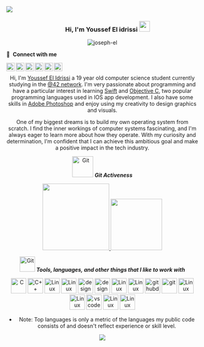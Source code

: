 <div>
<img align="center" src="https://i.imgur.com/4ASafy0.png">
</div>

<h3 align="center">
  &nbsp;&nbsp;&nbsp;&nbsp;&nbsp;&nbsp;&nbsp;Hi, I'm Youssef El idrissi
  <img src="https://media.giphy.com/media/hvRJCLFzcasrR4ia7z/giphy.gif" width="28">
</h3>

 <p align="center" justify="center"> <img src="https://komarev.com/ghpvc/?username=joseph-el&label=Profile%20views&color=0e75b6&style=flat-square" alt="joseph-el" /></p>

🔗 &nbsp;**Connect with me**
<p align="left">
<a href="https://discordapp.com/channels/@me/Joseph#2017/">
  <img align="left" alt="Shibin's Discord" width="22px" src="https://raw.githubusercontent.com/peterthehan/peterthehan/master/assets/discord.svg" />
</a>
<a href="https://www.instagram.com/elidrissi.joseph/">
  <img align="left" alt="Shibin's Instagram" width="22px" src="https://raw.githubusercontent.com/rahuldkjain/github-profile-readme-generator/master/src/images/icons/Social/instagram.svg" />
</a>
<a href="https://twitter.com/joseph_el12/">
  <img align="left" alt="Shibin Thomas | Twitter" width="22px" src="https://raw.githubusercontent.com/peterthehan/peterthehan/master/assets/twitter.svg" />
</a>
<a href="https://www.linkedin.com/in/youssef-el-idrissi-85a299273/">
  <img align="left" alt="Shibin's LinkedIN" width="22px" src="https://raw.githubusercontent.com/peterthehan/peterthehan/master/assets/linkedin.svg" />
</a>
<a href="https://stackoverflow.com/users/20039734/joseph" target="_blank" rel="noreferrer" ><img src="https://raw.githubusercontent.com/danielcranney/readme-generator/main/public/icons/socials/stackoverflow.svg" width="22px" align="left" />
</a>
<a href="https://www.youtube.com/@netproelidrissi/">
  <img align="left" alt="Shibin's YouTube" width="22px" src="https://github.com/peterthehan/peterthehan/blob/main/assets/youtube.svg" />
</a>
<br />
 
 <div align="center">

Hi, I'm [Youssef El Idrissi](https://twitter.com/joseph_el12/) a 19 year old computer science student currently studying in the [@42 network](https://www.42network.org/). I'm very passionate about programming and have a particular interest in learning [Swift](https://developer.apple.com/swift/) and [Objective C](https://developer.apple.com/library/archive/documentation/Cocoa/Conceptual/ProgrammingWithObjectiveC/Introduction/Introduction.html), two popular programming languages used in IOS app development. I also have some skills in [Adobe Photoshop](https://www.adobe.com/mena_en/products/photoshop/landpb.html?gclid=CjwKCAjw__ihBhADEiwAXEazJiTSI9WAvZ9IGD4RnP7TTK2s6cX-dXzMM-L8BS4412Rl2r2ogluxQxoCPvUQAvD_BwE&skwcid=AL!3085!3!650623648318!e!!g!!adobe%20photoshop&s_kwcid=AL!3085!3!650623648318!e!!g!!adobe%20photoshop!19789105628!145176032565&mv=search&mv=search&sdid=LZ32SYVR&ef_id=CjwKCAjw__ihBhADEiwAXEazJiTSI9WAvZ9IGD4RnP7TTK2s6cX-dXzMM-L8BS4412Rl2r2ogluxQxoCPvUQAvD_BwE:G:s&s_kwcid=AL!3085!3!650623648318!e!!g!!adobe%20photoshop!19789105628!145176032565) and enjoy using my creativity to design graphics and visuals.
</h1>

<div align="center">
  
One of my biggest dreams is to build my own operating system from scratch. I find the inner workings of computer systems fascinating, and I'm always eager to learn more about how they operate. With my curiosity and determination, I'm confident that I can achieve this ambitious goal and make a positive impact in the tech industry.

 <p align="center">
 <img src="https://media.giphy.com/media/W5eoZHPpUx9sapR0eu/giphy.gif" width="55" alt="Git"/>&nbsp;<i><b>Git Activeness</b></i>
</p>

  
  
<p align="center">
<a href="https://github.com/joseph-el">
  
  <img height="175" src="https://github-readme-stats-eight-theta.vercel.app/api?username=joseph-el&show_icons=true&theme=material-palenight&bg_color=0D1017&include_all_commits=true&count_private=true&hide_border=true"/>
  <img height="135" src="https://github-readme-stats-eight-theta.vercel.app/api/top-langs/?username=joseph-e&layout=compact&langs_count=8&theme=material-palenight&bg_color=0D1017&hide_border=true"/>
</a>
</p>
 
<p align="center">
 <img src="https://media.giphy.com/media/xThta1wmw6DUBWgyXK/giphy.gif" width="40" alt="Git"/>&nbsp;<i><b>Tools, languages, and other things that I like to work with</b></i>
</p>

<a href="https://docs.microsoft.com/en-us/cpp/?view=msvc-170" target="_blank" rel="noreferrer"><img src="https://skillicons.dev/icons?i=c" height="40" alt="C" /></a>
<a href="https://docs.microsoft.com/en-us/cpp/?view=msvc-170" target="_blank" rel="noreferrer"><img src="https://skillicons.dev/icons?i=cpp" height="40" alt="C++" /></a>
<a href="https://developer.apple.com/swift/" target="_blank" rel="noreferrer"><img src="https://skillicons.dev/icons?i=swift" height="40" alt="Linux" /></a>
<a href="https://tauri.app/" target="_blank" rel="noreferrer"><img src="https://skillicons.dev/icons?i=tauri" height="40" alt="Linux" /></a>
<a href="https://www.adobe.com/mena_en/products/illustrator.html?gclid=CjwKCAjw__ihBhADEiwAXEazJg5MRwhYP1dJxDSWF6lyHQJGpyRnRKsGxbOOvwMfpJwfimAXPBcu-hoCENoQAvD_BwE&skwcid=AL!3085!3!650623857532!e!!g!!illustrator%20adobe&mv=search&mv=search&sdid=KCJMVLF6&ef_id=CjwKCAjw__ihBhADEiwAXEazJg5MRwhYP1dJxDSWF6lyHQJGpyRnRKsGxbOOvwMfpJwfimAXPBcu-hoCENoQAvD_BwE:G:s&s_kwcid=AL!3085!3!650623857532!e!!g!!illustrator%20adobe!19781109735!146381061283" target="_blank" rel="noreferrer"><img src="https://skillicons.dev/icons?i=ai" height="40" alt="design" /></a>
<a href="https://www.adobe.com/mena_en/products/photoshop/landpb.html?gclid=CjwKCAjw__ihBhADEiwAXEazJtY1H16YcYcg0TtJwVyCgOhPnw7zM9FpYQNXvOCIHK7-KeOwWnfMbRoCTnMQAvD_BwE&skwcid=AL!3085!3!650623648318!e!!g!!adobe%20photoshop&s_kwcid=AL!3085!3!650623648318!e!!g!!adobe%20photoshop!19789105628!145176032565&mv=search&mv=search&sdid=LZ32SYVR&ef_id=CjwKCAjw__ihBhADEiwAXEazJtY1H16YcYcg0TtJwVyCgOhPnw7zM9FpYQNXvOCIHK7-KeOwWnfMbRoCTnMQAvD_BwE:G:s&s_kwcid=AL!3085!3!650623648318!e!!g!!adobe%20photoshop!19789105628!145176032565" target="_blank" rel="noreferrer"><img src="https://skillicons.dev/icons?i=ps" height="40" alt="design " /></a>
<a href="https://www.adobe.com/mena_en/products/premiere.html?gclid=CjwKCAjwov6hBhBsEiwAvrvN6OXNah0xEqfZRW5f8K4riF07Kdkrnr32-8_gSGN1pplcpgk4pQD2TBoCkdgQAvD_BwE&skwcid=AL!3085!3!650693393888!e!!g!!adobe%20premiere%20pro&s_kwcid=AL!3085!3!650693393888!e!!g!!adobe%20premiere%20pro!19781094681!148375829482&mv=search&sdid=LQLZT7BT&ef_id=CjwKCAjwov6hBhBsEiwAvrvN6OXNah0xEqfZRW5f8K4riF07Kdkrnr32-8_gSGN1pplcpgk4pQD2TBoCkdgQAvD_BwE:G:s&s_kwcid=AL!3085!3!650693393888!e!!g!!adobe%20premiere%20pro!19781094681!148375829482" target="_blank" rel="noreferrer"><img src="https://skillicons.dev/icons?i=pr" height="40" alt="Linux" /></a>
<a href="https://www.r-project.org/" target="_blank" rel="noreferrer"><img src="https://skillicons.dev/icons?i=r" height="40" alt="Linux" /></a>
<a href="https://desktop.github.com/" target="_blank" rel="noreferrer"><img src="https://skillicons.dev/icons?i=github" height="40" alt="githubdesktop" /></a>
<a href="https://git-scm.com/" target="_blank" rel="noreferrer"><img src="https://skillicons.dev/icons?i=git" height="40" alt="git" /></a>
<a href="https://www.linux.org/" target="_blank" rel="noreferrer"><img src="https://skillicons.dev/icons?i=linux" height="40" alt="Linux" /></a>
<a href="https://www.gnu.org/software/bash/" target="_blank" rel="noreferrer"><img src="https://skillicons.dev/icons?i=bash" height="40" alt="Linux" /></a>
<a href="https://code.visualstudio.com/" target="_blank" rel="noreferrer"><img src="https://skillicons.dev/icons?i=vscode" height="40" alt="vscode" /></a>
<a href="https://www.vim.org/" target="_blank" rel="noreferrer"><img src="https://skillicons.dev/icons?i=vim" height="40" alt="Linux" /></a>
<a href="https://fileinfo.com/extension/md#:~:text=An%20MD%20file%20is%20a,%2C%20headers%2C%20table%20formatting)." target="_blank" rel="noreferrer"><img src="https://skillicons.dev/icons?i=md" height="40" alt="Linux" /></a>
</div>

</a>

- Note: Top languages is only a metric of the languages my public code consists of and doesn't reflect experience or skill level.

</div>

<p align="center">
  <a href="https://github.com/DenverCoder1/readme-typing-svg"><img src="https://readme-typing-svg.herokuapp.com?lines=Computer+Science+Student;Tech%20Enthusiast;Cafephile;Always%20learning%20new%20things;Evolving&center=true&width=500&height=50"></a>
</p>



